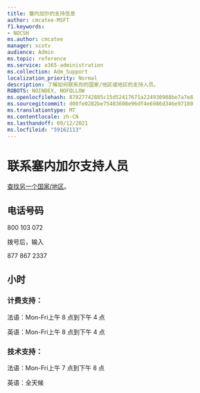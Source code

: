 ```yaml
---
title: 塞内加尔的支持信息
author: cmcatee-MSFT
f1.keywords:
- NOCSH
ms.author: cmcatee
manager: scotv
audience: Admin
ms.topic: reference
ms.service: o365-administration
ms.collection: Adm_Support
localization_priority: Normal
description: 了解如何联系你的国家/地区或地区的支持人员。
ROBOTS: NOINDEX, NOFOLLOW
ms.openlocfilehash: 87827742885c15d52417671a224930988be7a7e8
ms.sourcegitcommit: d08fe0282be75483608e96df4e6986d346e97180
ms.translationtype: MT
ms.contentlocale: zh-CN
ms.lasthandoff: 09/12/2021
ms.locfileid: "59162113"
---
```

# <a name="contact-support-for-senegal"></a>联系塞内加尔支持人员

[查找另一个国家/地区](../../business-video/get-help-support.md)。

## <a name="phone-number"></a>电话号码
800 103 072

拨号后，输入

877 867 2337

## <a name="hours"></a>小时
### <a name="billing-support"></a>计费支持：

法语：Mon-Fri上午 8 点到下午 4 点

英语：Mon-Fri上午 8 点到下午 4 点

### <a name="technical-support"></a>技术支持：

法语：Mon-Fri上午 7 点到下午 8 点

英语：全天候
